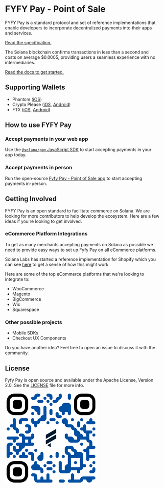 # FYFY Pay - Point of Sale

FYFY Pay is a standard protocol and set of reference implementations that enable developers to incorporate decentralized payments into their apps and services.

[Read the specification.](SPEC.md)

The Solana blockchain confirms transactions in less than a second and costs on average $0.0005, providing users a seamless experience with no intermediaries.

[Read the docs to get started.](https://docs.solanapay.com)

## Supporting Wallets

* Phantom ([iOS](https://apps.apple.com/us/app/phantom-solana-wallet/id1598432977))
* Crypto Please ([iOS](https://apps.apple.com/us/app/crypto-please/id1559625715), [Android](https://play.google.com/store/apps/details?id=com.pleasecrypto.flutter))
* FTX ([iOS](https://apps.apple.com/us/app/ftx-trade-btc-eth-shib/id1095564685), [Android](https://play.google.com/store/apps/details?id=com.blockfolio.blockfolio))

## How to use FYFY Pay

### Accept payments in your web app
Use the [`@solana/pay` JavaScript SDK](https://github.com/vamise/fyfy-pay/blob/master/SPEC.md#memotree/master/core) to start accepting payments in your app today.

### Accept payments in person
Run the open-source [Fyfy Pay - Point of Sale app](https://fyfy-pay-point-of-sale.vercel.app/new?recipient=GV11559jEBBXYnVAZkQvVxTb3X7tkWkeFoC5H7jTJs8F&label=Fyfy+Pay) to start accepting payments in-person.

## Getting Involved

FYFY Pay is an open standard to facilitate commerce on Solana. We are looking for more contributors to help develop the ecosystem. Here are a few ideas if you're looking to get involved.

### eCommerce Platform Integrations
To get as many merchants accepting payments on Solana as possible we need to provide easy ways to set up Fyfy Pay on all eCommerce platforms. 

Solana Labs has started a reference implementation for Shopify which you can see [here](https://github.com/vamise/fyfy-pay/blob/master/SPEC.md#memoblob/shopify/shopify) to get a sense of how this might work.

Here are some of the top eCommerce platforms that we're looking to integrate to:

* WooCommerce
* Magento
* BigCommerce
* Wix
* Squarespace

### Other possible projects
* Mobile SDKs
* Checkout UX Components

Do you have another idea? Feel free to open an issue to discuss it with the community.

## License

Fyfy Pay is open source and available under the Apache License, Version 2.0. See the [LICENSE](./LICENSE) file for more info.

![Fyfy Pay](Fyfy-pay.png)
